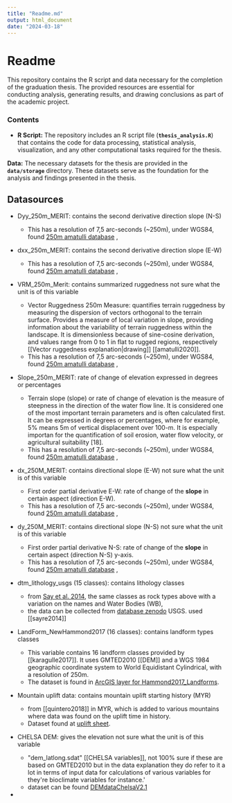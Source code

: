 ```yaml
---
title: "Readme.md"
output: html_document
date: "2024-03-18"
---
```


# Readme

This repository contains the R script and data necessary for the completion of the graduation thesis. The provided resources are essential for conducting analysis, generating results, and drawing conclusions as part of the academic project.

### **Contents**

-   **R Script:** The repository includes an R script file (**`thesis_analysis.R`**) that contains the code for data processing, statistical analysis, visualization, and any other computational tasks required for the thesis.

**Data:** The necessary datasets for the thesis are provided in the **`data/storage`** directory. These datasets serve as the foundation for the analysis and findings presented in the thesis.

## Datasources

- Dyy_250m_MERIT: contains the second derivative direction slope (N-S)
 	 - This has a resolution of 7,5 arc-seconds (~250m), under WGS84, found [250m amatulli database](https://doi.pangaea.de/10.1594/PANGAEA.899135) , 
- dxx_250m_MERIT: contains the second derivative direction slope (E-W)
 	 - This has a resolution of 7,5 arc-seconds (~250m), under WGS84, found [250m amatulli database](https://doi.pangaea.de/10.1594/PANGAEA.899135) , 
- VRM_250m_Merit: contains summarized ruggedness not sure what the unit is of this variable
	- Vector Ruggedness 250m Measure: quantifies terrain ruggedness by measuring the dispersion of vectors orthogonal to the terrain surface. Provides a measure of local variation in slope, providing information about the variability of terrain ruggedness within the landscape. It is dimensionless because of sine-cosine derivation, and values range from 0 to 1 in flat to rugged regions, respectively [[Vector ruggedness explanation|drawing]] [[amatulli2020]].
 	 - This has a resolution of 7,5 arc-seconds (~250m), under WGS84, found [250m amatulli database](https://doi.pangaea.de/10.1594/PANGAEA.899135) , 

- Slope_250m_MERIT: rate of change of elevation expressed in degrees or percentages
	- Terrain slope (slope) or rate of change of elevation is the measure of steepness in the direction of the water flow line. It is considered one of the most important terrain parameters and is often calculated first. It can be expressed in degrees or percentages, where for example, 5% means 5m of vertical displacement over 100-m. It is especially importan for the quantification of soil erosion, water flow velocity, or agricultural suitability [18].
	 - This has a resolution of 7,5 arc-seconds (~250m), under WGS84, found [250m amatulli database](https://doi.pangaea.de/10.1594/PANGAEA.899135) , 

- dx_250M_MERIT: contains directional slope (E-W) not sure what the unit is of this variable
	- First order partial derivative E-W: rate of change of the **slope** in certain aspect (direction E-W).
	 - This has a resolution of 7,5 arc-seconds (~250m), under WGS84, found [250m amatulli database](https://doi.pangaea.de/10.1594/PANGAEA.899135) ,

- dy_250M_MERIT: contains directional slope (N-S) not sure what the unit is of this variable
	- First order partial derivative N-S: rate of change of the **slope** in certain aspect (direction N-S) y-axis.
 	- This has a resolution of 7,5 arc-seconds (~250m), under WGS84, found [250m amatulli database](https://doi.pangaea.de/10.1594/PANGAEA.899135) ,

- dtm_lithology_usgs (15 classes): contains lithology classes
	- from [Say et al. 2014](https://www.aag.org/wp-content/uploads/2021/12/AAG_Global_Ecosyst_bklt72.pdf), the same classes as rock types above with a variation on the names and Water Bodies (WB),
 	- the data can be collected from [database zenodo](https://zenodo.org/records/1464846#.Xn3P40p7lPY) USGS. used [[sayre2014]]

- LandForm_NewHammond2017 (16 classes): contains landform types classes
	- This variable contains 16 landform classes provided by [[karagulle2017]]. It uses GMTED2010 [[DEM]] and a WGS 1984 geographic coordinate system to World Equidistant Cylindrical, with a resolution of 250m. 
	- The dataset is found in [ArcGIS layer for Hammond2017_Landforms](https://www.arcgis.com/home/item.html?id=cd817a746aa7437cbd72a6d39cdb4559). 


- Mountain uplift data: contains mountain uplift starting history (MYR)
	- from [[quintero2018]] in MYR, which is added to various mountains where data was found on the uplift time in history.
 	- Dataset found at [uplift sheet](https://static-content.springer.com/esm/art%3A10.1038%2Fnature25794/MediaObjects/41586_2018_BFnature25794_MOESM5_ESM.xlsx).

- CHELSA DEM: gives the elevation not sure what the unit is of this variable
	- "dem_latlong.sdat" [[CHELSA variables]], not 100% sure if these are based on GMTED2010 but in the data explanation they do refer to it a lot in terms of input data for calculations of various variables for they're bioclimate variables for instance.'
 	- dataset can be found [DEMdataChelsaV2.1](https://envicloud.wsl.ch/#/?prefix=chelsa%2Fchelsa_V2%2FGLOBAL%2F)
 - 
